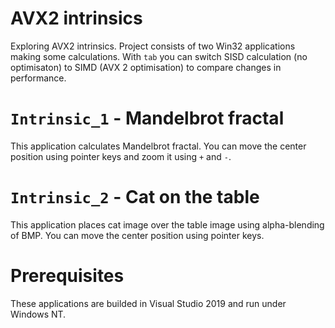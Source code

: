 # AVX2 intrinsics

Exploring AVX2 intrinsics. Project consists of two Win32 applications making some calculations. With `tab` you can switch SISD calculation (no optimisaton) to SIMD (AVX 2 optimisation) to compare changes in performance.

# `Intrinsic_1` - Mandelbrot fractal
This application calculates Mandelbrot fractal. You can move the center position using pointer keys and zoom it using `+` and `-`.

# `Intrinsic_2` - Cat on the table
This application places cat image over the table image using alpha-blending of BMP. You can move the center position using pointer keys.

# Prerequisites
These applications are builded in Visual Studio 2019 and run under Windows NT.
